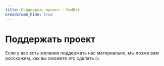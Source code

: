 ```yaml
---
title: Поддержать проект - RedBot
breadcrumb_hide: true
---
```


# Поддержать проект

Если у вас есть желание поддержать нас материально, мы позже вам расскажем, как вы сможете это сделать (=